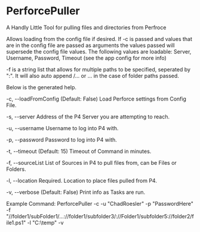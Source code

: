 # PerforcePuller

A Handly Little Tool for pulling files and directories from Perfroce

Allows loading from the config file if desired.
If -c is passed and values that are in the config file are passed as arguments the values passed will supersede the config file values.
The following values are loadable:
Server, Username, Password, Timeout (see the app config for more info)


-f is a string list that allows for multiple paths to be specified, seperated by ":".  It will also auto append /... or ... in the case of folder paths passed.

Below is the generated help.


  -c, --loadFromConfig    (Default: False) Load Perforce settings from Config
                          File.

  -s, --server            Address of the P4 Server you are attempting to reach.

  -u, --username          Username to log into P4 with.

  -p, --password          Password to log into P4 with.

  -t, --timeout           (Default: 15) Timeout of Command in minutes.

  -f, --sourceList        List of Sources in P4 to pull files from, can be
                          Files or Folders.

  -l, --location          Required. Location to place files pulled from P4.

  -v, --verbose           (Default: False) Print info as Tasks are run.



Example Command:
PerforcePuller -c -u "ChadRoesler" -p "PasswordHere" -f "//folder1/subFolder1/...://folder1/subfolder3/://Folder1/subfolder5://folder2/file1.ps1" -l "C:\temp" -v 
